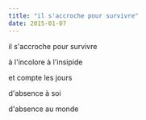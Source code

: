 ```yaml
---
title: "il s'accroche pour survivre"
date: 2015-01-07
---
```


il s'accroche pour survivre

à l'incolore à l'insipide

et compte les jours

d'absence à soi

d'absence au monde
